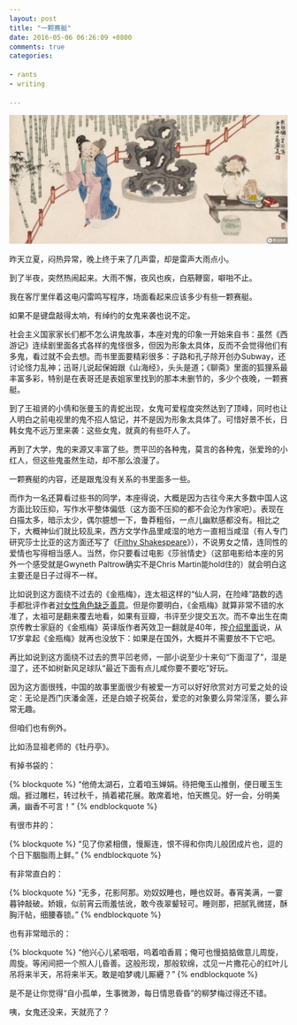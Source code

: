 ```yaml
---
layout: post
title: "一颗赛艇"
date: 2016-05-06 06:26:09 +0800
comments: true
categories: 

- rants
- writing

---
```



![Vhost threshold](/downloads/images/2016_05/jpm.jpg "Don't touch me...")

昨天立夏，闷热异常，晚上终于来了几声雷，却是雷声大雨点小。

到了半夜，突然热闹起来。大雨不懈，夜风也疾，白筋鞭窗，噼啪不止。

我在客厅里伴着这电闪雷鸣写程序，场面看起来应该多少有些一颗赛艇。

如果不是键盘敲得太响，有绰约的女鬼来袭也说不定。

社会主义国家家长们都不怎么讲鬼故事，本座对鬼的印象一开始来自书：虽然《西游记》连续剧里面各式各样的鬼怪很多，但因为形象太具体，反而不会觉得他们有多鬼，看过就不会去想。而书里面要精彩很多：子路和孔子除开创办Subway，还讨论怪力乱神；迅哥儿说起保姆跟《山海经》，头头是道；《聊斋》里面的狐狸系最丰富多彩，特别是在表哥还是表姐家里找到的那本未删节的，多少个夜晚，一颗赛艇。

到了王祖贤的小倩和张曼玉的青蛇出现，女鬼可爱程度突然达到了顶峰，同时也让人明白之前电视里的鬼不招人惦记，并不是因为形象太具体了。可惜好景不长，日韩女鬼不远万里来袭：这些女鬼，就真的有些吓人了。

再到了大学，鬼的来源又丰富了些。贾平凹的各种鬼，莫言的各种鬼，张爱玲的小红人，但这些鬼虽然生动，却不那么浪漫了。

一颗赛艇的内容，还是跟鬼没有关系的书里面多一些。

而作为一名还算看过些书的同学，本座得说，大概是因为古往今来大多数中国人这方面比较压抑，写作水平整体偏低（这方面不压抑的都不会沦为作家吧）。表现在白描太多，暗示太少，偶尔臆想一下，鲁莽粗俗，一点儿幽默感都没有。相比之下，大概神仙们就比较乱来，西方文学作品里咸湿的地方一直相当咸湿（有人专门研究莎士比亚的这方面还写了《[Filthy Shakespeare](https://www.amazon.com/Filthy-Shakespeare-Shakespeares-Outrageous-Sexual-ebook/dp/B002XW28D0?ie=UTF8&btkr=1&ref_=dp-kindle-redirect)》），不说男女之情，连同性的爱情也写得相当感人。当然，你只要看过电影《莎翁情史》（这部电影给本座的另外一个感受就是Gwyneth Paltrow确实不是Chris Martin能hold住的）就会明白这主要还是日子过得不一样。

比如说到这方面绕不过去的《金瓶梅》，连太祖这样的“仙人洞，在险峰”路数的选手都批评作者[对女性角色缺乏善意](http://history.sohu.com/20150911/n420836423.shtml)。但是你要明白，《金瓶梅》就算非常不错的水准了，太祖可是翻来覆去地看，如果有豆瓣，书评至少提交五次。而不幸出生在南京传教士家庭的《金瓶梅》英译版作者芮效卫一翻就是40年，按[介绍里面](http://news.inewsweek.cn/detail-634.html)说，从17岁拿起《金瓶梅》就再也没放下：如果是在国外，大概并不需要放不下它吧。

再比如说到这方面绕不过去的贾平凹老师，一部小说至少十来句“下面湿了”，湿是湿了，还不如树新风足球队“最近下面有点儿咸你要不要吃”好玩。

因为这方面很残，中国的故事里面很少有被爱一方可以好好欣赏对方可爱之处的设定：无论是西门庆潘金莲，还是白娘子祝英台，爱恋的对象要么异常淫荡，要么非常无趣。

但咱们也有例外。

比如汤显祖老师的《牡丹亭》。

有掉书袋的：

{% blockquote %}
“他倚太湖石，立着咱玉婵娟。待把俺玉山推倒，便日暖玉生烟。捱过雕栏，转过秋千，掯着裙花展。敢席着地，怕天瞧见。好一会，分明美满，幽香不可言！”
{% endblockquote %}

有很市井的：

{% blockquote %}
“见了你紧相偎，慢厮连，恨不得和你肉儿般团成片也，逗的个日下胭脂雨上鲜。”
{% endblockquote %}

有非常直白的：

{% blockquote %}
“无多，花影阿那。劝奴奴睡也，睡也奴哥。春宵美满，一霎暮钟敲破。娇娥，似前宵云雨羞怯讹，敢今夜翠颦轻可。睡则那，把腻乳微搓，酥胸汗帖，细腰春锁。”
{% endblockquote %}

也有非常暗示的：

{% blockquote %}
“他兴心儿紧咽咽，呜着咱香肩；俺可也慢掂掂做意儿周旋，周旋。等闲间把一个照人儿昏善。这般形现，那般软绵，忒见一片撒花心的红叶儿吊将来半天，吊将来半天。敢是咱梦魂儿厮纒？”
{% endblockquote %}

是不是让你觉得“自小孤单，生事微渺，每日情思昏昏”的柳梦梅过得还不错。

咦，女鬼还没来，天就亮了？


